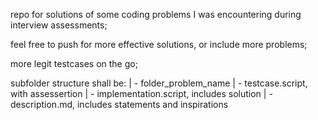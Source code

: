 repo for solutions of some coding problems I was encountering during interview assessments;

feel free to push for more effective solutions, or include more problems;

more legit testcases on the go;

subfolder structure shall be:
| - folder_problem_name
  | - testcase.script, with assessertion
  | - implementation.script, includes solution
  | - description.md, includes statements and inspirations
